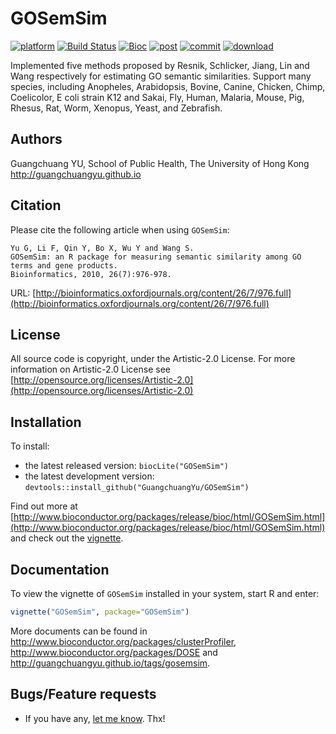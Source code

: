 #  GOSemSim

[![platform](http://www.bioconductor.org/shields/availability/devel/GOSemSim.svg)](http://www.bioconductor.org/packages/devel/bioc/html/GOSemSim.html#archives)
[![Build Status](http://www.bioconductor.org/shields/build/devel/bioc/GOSemSim.svg)](http://bioconductor.org/checkResults/devel/bioc-LATEST/GOSemSim/)
[![Bioc](http://www.bioconductor.org/shields/years-in-bioc/GOSemSim.svg)](http://www.bioconductor.org/packages/devel/bioc/html/GOSemSim.html#since)
[![post](http://www.bioconductor.org/shields/posts/GOSemSim.svg)](https://support.bioconductor.org/t/GOSemSim/)
[![commit](http://www.bioconductor.org/shields/commits/bioc/GOSemSim.svg)](http://www.bioconductor.org/packages/devel/bioc/html/GOSemSim.html#svn_source)
[![download](http://www.bioconductor.org/shields/downloads/GOSemSim.svg)](http://bioconductor.org/packages/stats/bioc/GOSemSim.html)

Implemented five methods proposed by Resnik, Schlicker, Jiang, Lin and Wang respectively for estimating GO semantic similarities. Support many species, including Anopheles, Arabidopsis, Bovine, Canine, Chicken, Chimp, Coelicolor, E coli strain K12 and Sakai, Fly, Human, Malaria, Mouse, Pig, Rhesus, Rat, Worm, Xenopus, Yeast, and Zebrafish.

## Authors ##

Guangchuang YU, School of Public Health, The University of Hong Kong <http://guangchuangyu.github.io>

## Citation ##

Please cite the following article when using `GOSemSim`:

```
Yu G, Li F, Qin Y, Bo X, Wu Y and Wang S. 
GOSemSim: an R package for measuring semantic similarity among GO terms and gene products.
Bioinformatics, 2010, 26(7):976-978. 
```

URL: [http://bioinformatics.oxfordjournals.org/content/26/7/976.full](http://bioinformatics.oxfordjournals.org/content/26/7/976.full)

## License ##

All source code is copyright, under the Artistic-2.0 License.
For more information on Artistic-2.0 License see [http://opensource.org/licenses/Artistic-2.0](http://opensource.org/licenses/Artistic-2.0)

## Installation ##

To install:
 * the latest released version:
   `biocLite("GOSemSim")`
 * the latest development version:
   `devtools::install_github("GuangchuangYu/GOSemSim")`

Find out more at [http://www.bioconductor.org/packages/release/bioc/html/GOSemSim.html](http://www.bioconductor.org/packages/release/bioc/html/GOSemSim.html) and check out the [vignette](http://www.bioconductor.org/packages/release/bioc/vignettes/clusterProfiler/inst/doc/GOSemSim.pdf).


## Documentation ##


To view the vignette of `GOSemSim` installed in your system, start R and enter:
```r
vignette("GOSemSim", package="GOSemSim")
```

More documents can be found in <http://www.bioconductor.org/packages/clusterProfiler>, <http://www.bioconductor.org/packages/DOSE> and <http://guangchuangyu.github.io/tags/gosemsim>.

## Bugs/Feature requests ##

 - If you have any, [let me know](https://github.com/GuangchuangYu/GOSemSim/issues). Thx!



